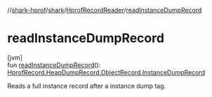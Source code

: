 //[shark-hprof](../../../index.md)/[shark](../index.md)/[HprofRecordReader](index.md)/[readInstanceDumpRecord](read-instance-dump-record.md)

# readInstanceDumpRecord

[jvm]\
fun [readInstanceDumpRecord](read-instance-dump-record.md)(): [HprofRecord.HeapDumpRecord.ObjectRecord.InstanceDumpRecord](../-hprof-record/-heap-dump-record/-object-record/-instance-dump-record/index.md)

Reads a full instance record after a instance dump tag.

